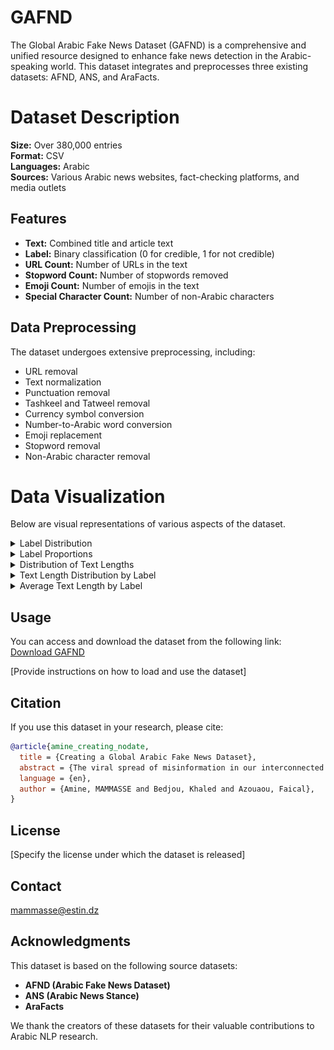 # GAFND
The Global Arabic Fake News Dataset (GAFND) is a comprehensive and unified resource designed to enhance fake news detection in the Arabic-speaking world. This dataset integrates and preprocesses three existing datasets: AFND, ANS, and AraFacts.

# Dataset Description

**Size:** Over 380,000 entries  
**Format:** CSV  
**Languages:** Arabic  
**Sources:** Various Arabic news websites, fact-checking platforms, and media outlets

## Features

- **Text:** Combined title and article text
- **Label:** Binary classification (0 for credible, 1 for not credible)
- **URL Count:** Number of URLs in the text
- **Stopword Count:** Number of stopwords removed
- **Emoji Count:** Number of emojis in the text
- **Special Character Count:** Number of non-Arabic characters

## Data Preprocessing

The dataset undergoes extensive preprocessing, including:

- URL removal
- Text normalization
- Punctuation removal
- Tashkeel and Tatweel removal
- Currency symbol conversion
- Number-to-Arabic word conversion
- Emoji replacement
- Stopword removal
- Non-Arabic character removal

# Data Visualization
Below are visual representations of various aspects of the dataset.

<details>
  <summary>Label Distribution</summary>
<img src="https://github.com/MammasseAmine/GAFND/blob/main/EDA/Label%20Distribution.png?raw=true">
</details>

<details>
  <summary>Label Proportions</summary>
<img src="https://github.com/MammasseAmine/GAFND/blob/main/EDA/Label%20Proportions.png?raw=true">
</details>

<details>
  <summary>Distribution of Text Lengths</summary>
<img src="https://github.com/MammasseAmine/GAFND/blob/main/EDA/Distribution%20of%20Text%20Lengths.png?raw=true">
</details>

<details>
  <summary> Text Length Distribution by Label</summary>
<img src="https://github.com/MammasseAmine/GAFND/blob/main/EDA/Distribution%20of%20Text%20Lengths%20by%20Class.png?raw=true">
</details>

<details>
  <summary>Average Text Length by Label</summary>
<img src="https://github.com/MammasseAmine/GAFND/blob/main/EDA/Average%20Text%20Length%20by%20Label.png?raw=true">
</details>

## Usage

You can access and download the dataset from the following link:  
[Download GAFND](https://drive.google.com/file/d/1BdxUs_ObDSAo3F9jXp8AfCcfwAUMmhB-/view?usp=sharing)

[Provide instructions on how to load and use the dataset]

## Citation

If you use this dataset in your research, please cite:  
```bibtex
@article{amine_creating_nodate,
  title = {Creating a Global Arabic Fake News Dataset},
  abstract = {The viral spread of misinformation in our interconnected world threatens the fabric of social trust and undermines the integrity of public perception, particularly in the Arabic-speaking world where resources for combating misinformation are limited. To address this challenge, we introduce the Global Arabic Fake News Dataset (GAFND), a comprehensive and unified dataset designed to enhance fake news detection in Arabic contexts. We combine three existing datasets—AFND, ANS, and AraFacts to create a larger, more diverse, and high-quality resource that captures the linguistic and cultural nuances of Arabic fake news. This combination is essential to overcome the limitations of individual datasets, such as size, diversity, and representation, which can lead to biased and inaccurate models. The resulting dataset comprises over 380,000 entries, enriched with features such as URL count, stopword count, emoji count, and special character count, facilitating nuanced analysis and improving detection performance. GAFND represents a significant step forward in Arabic fake news detection research, ultimately contributing to the fight against misinformation and supporting media literacy in Arabic-speaking communities.},
  language = {en},
  author = {Amine, MAMMASSE and Bedjou, Khaled and Azouaou, Faical},
}
```
## License

[Specify the license under which the dataset is released]

## Contact

mammasse@estin.dz

## Acknowledgments

This dataset is based on the following source datasets:

- **AFND (Arabic Fake News Dataset)**
- **ANS (Arabic News Stance)**
- **AraFacts**

We thank the creators of these datasets for their valuable contributions to Arabic NLP research.
